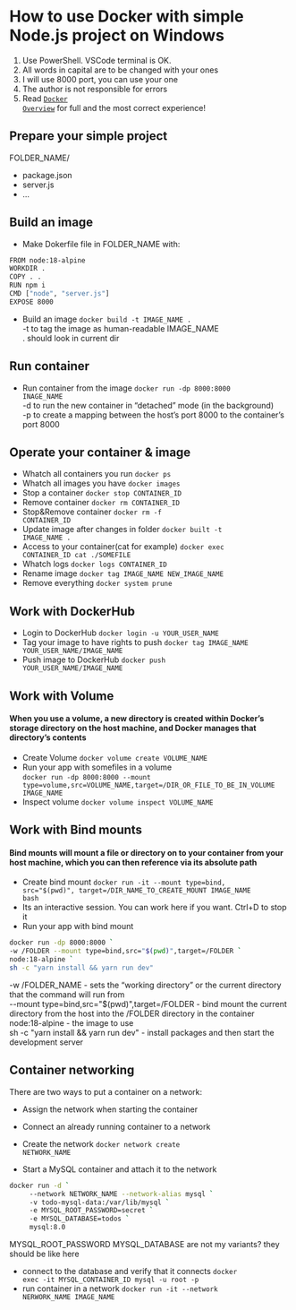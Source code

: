 # How to use Docker with simple Node.js project on Windows
1. Use PowerShell. VSCode terminal is OK.      
2. All words in capital are to be changed with your ones
3. I will use 8000 port, you can use your one 
4. The author is not responsible for errors
5. Read <code><a href="https://docs.docker.com/get-started/overview/">Docker Overview</a></code> for full and the most correct experience!

## Prepare your simple project 
FOLDER_NAME/  
- package.json    
- server.js 
- ... 

## Build an image
- Make Dokerfile file in FOLDER_NAME with:
``` bash
FROM node:18-alpine
WORKDIR .
COPY . . 
RUN npm i 
CMD ["node", "server.js"]
EXPOSE 8000
```
- Build an image <code>docker build -t IMAGE_NAME .</code>  
-t to tag the image as human-readable IMAGE_NAME  
. should look in current dir  

## Run container
- Run container from the image <code>docker run -dp 8000:8000 INAGE_NAME</code>  
-d to run the new container in “detached” mode (in the background)   
-p to create a mapping between the host’s port 8000 to the container’s port 8000  

## Operate your container & image
- Whatch all containers you run             <code>docker ps</code>
- Whatch all images you have                <code>docker images</code>
- Stop a container                          <code>docker stop CONTAINER_ID</code>
- Remove container                          <code>docker rm CONTAINER_ID</code>
- Stop&Remove container                     <code>docker rm -f CONTAINER_ID</code>
- Update image after changes in folder      <code>docker built -t IMAGE_NAME .</code>
- Access to your container(cat for example) <code>docker exec CONTAINER_ID cat ./SOMEFILE</code>
- Whatch logs                               <code>docker logs CONTAINER_ID</code>
- Rename image                              <code>docker tag IMAGE_NAME NEW_IMAGE_NAME</code>
- Remove everything                         <code>docker system prune</code>

## Work with DockerHub  
- Login to DockerHub                    <code>docker login -u YOUR_USER_NAME</code>
- Tag your image to have rights to push <code>docker tag IMAGE_NAME YOUR_USER_NAME/IMAGE_NAME</code>
- Push image to DockerHub               <code>docker push YOUR_USER_NAME/IMAGE_NAME</code>

## Work with Volume
#### When you use a volume, a new directory is created within Docker’s storage directory on the host machine, and Docker manages that directory’s contents
- Create Volume                           <code>docker volume create VOLUME_NAME</code>
- Run your app with somefiles in a volume  
<code>docker run -dp 8000:8000 --mount type=volume,src=VOLUME_NAME,target=/DIR_OR_FILE_TO_BE_IN_VOLUME IMAGE_NAME</code>
- Inspect volume                          <code>docker volume inspect VOLUME_NAME</code>

## Work with Bind mounts
#### Bind mounts will mount a file or directory on to your container from your host machine, which you can then reference via its absolute path
- Create bind mount <code>docker run -it --mount type=bind, src="$(pwd)", target=/DIR_NAME_TO_CREATE_MOUNT IMAGE_NAME bash</code>
- Its an interactive session. You can work here if you want. Ctrl+D to stop it
- Run your app with bind mount 
``` bash
docker run -dp 8000:8000 `
-w /FOLDER --mount type=bind,src="$(pwd)",target=/FOLDER `
node:18-alpine `
sh -c "yarn install && yarn run dev"
```
-w /FOLDER_NAME - sets the “working directory” or the current directory that the command will run from  
--mount type=bind,src="$(pwd)",target=/FOLDER - bind mount the current directory from the host into the /FOLDER directory in the container  
node:18-alpine - the image to use  
sh -c "yarn install && yarn run dev" - install packages and then start the development server  

## Container networking
There are two ways to put a container on a network:
- Assign the network when starting the container
- Connect an already running container to a network

- Create the network <code>docker network create NETWORK_NAME</code>
- Start a MySQL container and attach it to the network
``` bash
docker run -d `
     --network NETWORK_NAME --network-alias mysql `
     -v todo-mysql-data:/var/lib/mysql `
     -e MYSQL_ROOT_PASSWORD=secret `
     -e MYSQL_DATABASE=todos `
     mysql:8.0
```
MYSQL_ROOT_PASSWORD MYSQL_DATABASE are not my variants? they should be like here
- connect to the database and verify that it connects <code>docker exec -it MYSQL_CONTAINER_ID mysql -u root -p</code>
- run container in a network <code>docker run -it --network NERWORK_NAME IMAGE_NAME</code>
